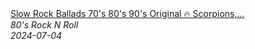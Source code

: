 <!--2024-07-04 08:04:57-->
<div class="yb">
  <a class="nodecor" href="/posts.html?rok/slow_rock_ballads_70s_80s_90s_original_scorpions_aerosmith_bonjovi_led_zeppelin_the_eagles">
    <img class="preview" data-videoid="Ob2RGp2CnHE" src="https://i4.ytimg.com/vi/Ob2RGp2CnHE/hqdefault.jpg" align="middle" alt="">
  </a>
  <div class="inlbl text">
    <a class="nodecor" href="/posts.html?rok/slow_rock_ballads_70s_80s_90s_original_scorpions_aerosmith_bonjovi_led_zeppelin_the_eagles">Slow Rock Ballads 70's 80's 90's Original 🔥 Scorpions,...</a><br>
    <i class="smaller2">80's Rock N Roll</i><br>
    <i class="smaller3">2024-07-04</i>
  </div>
</div>
